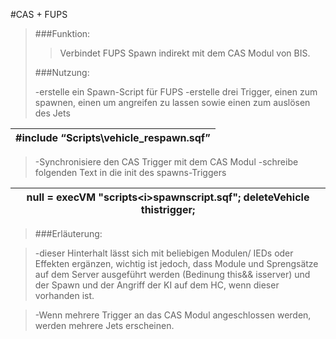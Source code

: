 #CAS + FUPS

> ###Funktion:
> 
> 
>> Verbindet FUPS Spawn indirekt mit dem CAS Modul von BIS.   
> 
> ###Nutzung:
> 
>-erstelle ein Spawn-Script für FUPS 
>-erstelle drei Trigger, einen zum spawnen, einen um angreifen zu lassen sowie einen zum auslösen des Jets

|#include “Scripts\vehicle_respawn.sqf”         |
|------------------------------------------|

> 
>-Synchronisiere den CAS Trigger mit dem CAS Modul
>-schreibe folgenden Text in die init des spawns-Triggers
>
>
|null = execVM "scripts\<i>spawnscript</i>.sqf";  deleteVehicle thistrigger;      |
|------------------------------------------|

> ###Erläuterung:

>-dieser Hinterhalt lässt sich mit beliebigen Modulen/ IEDs oder Effekten ergänzen, wichtig ist jedoch, dass Module und Sprengsätze auf dem Server ausgeführt werden (Bedinung this&& isserver) und der Spawn und der Angriff der KI auf dem HC, wenn dieser vorhanden ist. 

 > -Wenn mehrere Trigger an das CAS Modul angeschlossen werden, werden mehrere Jets erscheinen.
